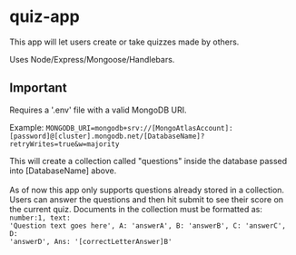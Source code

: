 # quiz-app

This app will let users create or take quizzes made by others.

Uses Node/Express/Mongoose/Handlebars.

## Important

Requires a '.env' file with a valid MongoDB URI.

Example: <code>MONGODB_URI=mongodb+srv://[MongoAtlasAccount]:[password]@[cluster].mongodb.net/[DatabaseName]?retryWrites=true&w=majority</code>

This will create a collection called "questions" inside the database passed into [DatabaseName] above.
<br><br>
As of now this app only supports questions already stored in a collection. Users can answer the questions and then hit submit to see their score on the current quiz.
Documents in the collection must be formatted as:
<code>number:1,
text: 'Question text goes here',
A: 'answerA',
B: 'answerB',
C: 'answerC',
D: 'answerD',
Ans: '[correctLetterAnswer]B'</code>

